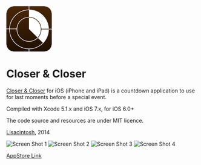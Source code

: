 <img style="border-radius:20px;" src="Closer/Images.xcassets/AppIcon.appiconset/Icon-60@2x.png">

Closer &amp; Closer
=====

[Closer &amp; Closer](http://www.lisacintosh.com/closer/) for iOS (iPhone and iPad) is a countdown application to use for last moments before a special event.

Compiled with Xcode 5.1.x and iOS 7.x, for iOS 6.0+

The code source and resources are under MIT licence.

[Lisacintosh](http://www.lisacintosh.com/), 2014

![Screen Shot 1](http://lisacintosh.com/closer/images/screenshot-1.png)
![Screen Shot 2](http://lisacintosh.com/closer/images/screenshot-2.png)
![Screen Shot 3](http://lisacintosh.com/closer/images/screenshot-3.png)
![Screen Shot 4](http://lisacintosh.com/closer/images/screenshot-4.png)


[AppStore Link](https://itunes.apple.com/us/app/closer-closer/id426017193?ls=1&mt=8)